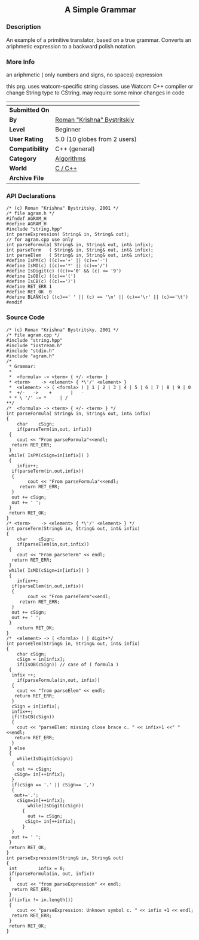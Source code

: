 ﻿<div align="center">

## A Simple Grammar


</div>

### Description

An example of a primitive translator, based on a true grammar. Converts an ariphmetic expression to a backward polish notation.
 
### More Info
 
an ariphmetic ( only numbers and signs, no spaces) expression

this prg. uses watcom-specific string classes. use Watcom C++ compiler or change String type to CString. may require some minor changes in code


<span>             |<span>
---                |---
**Submitted On**   |
**By**             |[Roman "Krishna" Bystritskiy](https://github.com/Planet-Source-Code/PSCIndex/blob/master/ByAuthor/roman-krishna-bystritskiy.md)
**Level**          |Beginner
**User Rating**    |5.0 (10 globes from 2 users)
**Compatibility**  |C\+\+ \(general\)
**Category**       |[Algorithms](https://github.com/Planet-Source-Code/PSCIndex/blob/master/ByCategory/algorithms__3-29.md)
**World**          |[C / C\+\+](https://github.com/Planet-Source-Code/PSCIndex/blob/master/ByWorld/c-c.md)
**Archive File**   |[](https://github.com/Planet-Source-Code/roman-krishna-bystritskiy-a-simple-grammar__3-2309/archive/master.zip)

### API Declarations

```
/* (c) Roman "Krishna" Bystritsky, 2001 */
/* file agram.h */
#ifndef AGRAM_H
#define AGRAM_H
#include "string.hpp"
int	parseExpression( String& in, String& out);
// for agram.cpp use only
int	parseFormula( String& in, String& out, int& infix);
int	parseTerm	( String& in, String& out, int& infix);
int	parseElem	( String& in, String& out, int& infix);
#define IsPM(c) ((c)=='+' || (c)=='-')
#define IsMD(c) ((c)=='*' || (c)=='/')
#define IsDigit(c) ((c)>='0' && (c) <= '9')
#define IsOB(c) ((c)=='(')
#define IsCB(c) ((c)==')')
#define RET_ERR 1
#define RET_OK	0
#define BLANK(c) ((c)==' ' || (c) == '\n' || (c)=='\r' || (c)=='\t')
#endif
```


### Source Code

```
/* (c) Roman "Krishna" Bystritsky, 2001 */
/* file agram.cpp */
#include "string.hpp"
#include "iostream.h"
#include "stdio.h"
#include "agram.h"
/*
 * Grammar:
 *
 *	<formula> -> <term> { +/- <term> }
 * <term>	 -> <element> { *\'/' <element> }
 *	<element> -> ( <formla> ) | 1 | 2 | 3 | 4 | 5 | 6 | 7 | 8 | 9 | 0
 *	+/-	  ->	+		|	-
 * * \ '/' -> *		| /
**/
/*	<formula> -> <term> { +/- <term> } */
int	parseFormula( String& in, String& out, int& infix)
{
	char	cSign;
	if(parseTerm(in,out, infix))
 {
 	cout << "From parseFormula"<<endl;
  return RET_ERR;
 }
 while( IsPM(cSign=in[infix]) )
 {
 	infix++;
  if(parseTerm(in,out,infix))
  {
	 	cout << "From parseFormula"<<endl;
 	 return RET_ERR;
  }
  out += cSign;
  out += ' ';
 }
 return RET_OK;
}
/* <term>	 -> <element> { *\'/' <element> } */
int	parseTerm(String& in, String& out, int& infix)
{
	char	cSign;
	if(parseElem(in,out,infix))
 {
 	cout << "From parseTerm" << endl;
  return RET_ERR;
 }
 while( IsMD(cSign=in[infix]) )
 {
 	infix++;
  if(parseElem(in,out,infix))
  {
	 	cout << "From parseTerm"<<endl;
 	 return RET_ERR;
  }
  out += cSign;
  out += ' ';
 }
	return RET_OK;
}
/*	<element> -> ( <formla> ) | digit+*/
int	parseElem(String& in, String& out, int& infix)
{
	char cSign;
	cSign = in[infix];
	if(IsOB(cSign))	// case of ( formula )
 {
  infix ++;
 	if(parseFormula(in,out, infix))
  {
  	cout << "from parseElem" << endl;
   return RET_ERR;
  }
  cSign = in[infix];
  infix++;
  if(!IsCB(cSign))
  {
  	cout << "parseElem: missing close brace c. " << infix+1 <<" "<<endl;
   return RET_ERR;
  }
 } else
 {
 	while(IsDigit(cSign))
  {
  	out += cSign;
   cSign= in[++infix];
  }
  if(cSign == '.' || cSign== ',')
  {
   out+='.';
  	cSign=in[++infix];
	 	while(IsDigit(cSign))
	  {
	  	out += cSign;
	   cSign= in[++infix];
	  }
  }
  out += ' ';
 }
 return RET_OK;
}
int parseExpression(String& in, String& out)
{
 int		infix = 0;
 if(parseFormula(in, out, infix))
 {
 	cout << "from parseExpression" << endl;
  return RET_ERR;
 }
 if(infix != in.length())
 {
 	cout << "parseExpression: Unknown symbol c. " << infix +1 << endl;
  return RET_ERR;
 }
 return RET_OK;
}
```

